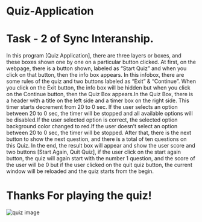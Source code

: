 # Quiz-Application
# Task - 2 of Sync Interanship.
In this program [Quiz Application], there are three layers or boxes, and these boxes shown one by one on a particular button clicked. At first, on the webpage, there is a button shown, labeled as “Start Quiz” and when you click on that button, then the info box appears. In this infobox, there are some rules of the quiz and two buttons labeled as “Exit” & “Continue”. When you click on the Exit button, the info box will be hidden but when you click on the Continue button, then the Quiz Box appears.In the Quiz Box, there is a header with a title on the left side and a timer box on the right side. This timer starts decrement from 20 to 0 sec. If the user selects an option between 20 to 0 sec, the timer will be stopped and all available options will be disabled.If the user selected option is correct, the selected option background color changed to red.If the user doesn’t select an option between 20 to 0 sec, the timer will be stopped. After that, there is the next button to show the next question, and there is a total of ten questions on this Quiz. In the end, the result box will appear and show the user score and two buttons [Start Again, Quit Quiz], if the user click on the start again button, the quiz will again start with the number 1 question, and the score of the user will be 0 but if the user clicked on the quit quiz button, the current window will be reloaded and the quiz starts from the begin.
# Thanks For playing the quiz!
![quiz image](https://github.com/Mohd1999-collb/Quiz-App/assets/96992202/8c93311e-9550-420a-b2f2-36f8f6cf1a5a)
